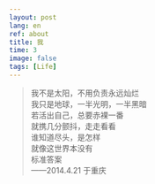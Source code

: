 ```yaml
---
layout: post
lang: en
ref: about
title: 我
time: 3
image: false
tags: [Life]
---
```


>我不是太阳，不用负责永远灿烂<br>
>我只是地球，一半光明，一半黑暗<br>
>若活出自己，总要赤裸一番<br>
>就携几分颤抖，走走看看<br>
>谁知道尽头，是怎样<br>
>就像这世界本没有<br>
>标准答案<br>
>——2014.4.21 于重庆
<br>
<br>
<br>
<br>
<br>
<br>



